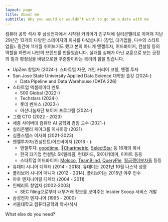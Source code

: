 ```yaml
---
layout: page
title: About me
subtitle: Why you would or wouldn't want to go on a date with me
---
```


컴퓨터 공학 석사 후 삼성전자에서 시작된 커리어가 친구덕에 실리콘밸리로 이어져 지난 29년간 13개의 다양한 스테이지의 회사를 다녔습니다 (창업, 대기업들, 다수의 스타트업들). 중간에 11개월 쉬어보기도 했고 본의 아니게 엔젤투자, 어드바이저, 컨설팅 등의 역할을 하면서 나만의 브랜드를 만들었습니다. 실패를 실패가 아닌 교훈으로 보는 긍정의 힘과 평정심을 바탕으로한 꾸준함이라는 복리의 힘을 믿습니다.

 - UpZen 창업자 (2024-): 스타트업 자문, 개인 커리어 코칭, 엔젤 투자 
 - San Jose State University Applied Data Science 대학원 출강 (2024-)
   - Data Pipeline and Data Warehouse (DATA 226)
 - 스타트업 엑셀레이터 멘토
   - 500 Global (2022-)
   - Techstars (2024-)
   - 롯데 벤처스 (2023-) 
   - 아산나눔재단 보이저 프로그램 (2024-)
 - 그렙 CTO (2022 - 2023)
 - 세종 사이버대 컴퓨터 AI 공학과 겸임 교수 (2021-)
 - 실리콘밸리 케이그룹 이사회장 (2021)
 - 심플스텝스 이사회 (2021-2023)
 - 엔젤투자자/컨설턴트/어드바이저 (2016 - ):
   - 엔젤투자: [goodtime](https://www.goodtime.io/), [Chartmetric](https://chartmetric.com/), [SelectStar](https://getselectstar.com/) 등 16개의 회사
   - 한국 대기업 컨설팅: SK텔레콤, 현대카드, SK아카데미, 이마트 등등
   - 스타트업 어드바이저: [Moloco](http://www.molocoads.com/), [TeamBlind](https://www.teamblind.com/), [QueryPie](https://www.querypie.com/), [월급쟁이부자들](https://weolbu.com/) 등등 
 - 유데미 시니어 디렉터 (2014 - 2018). 유데미는 2021년 10월 나스닥 상장
 - 폴리보어 시니어 매니저 (2012 - 2014). 폴리보어는 2015년 야후 인수
 - 야후 엔지니어링 디렉터 (2004 - 2011)
 - 인베리토 창업자 (2002-2003)
   - SEC filing으로부터 내부거래 정보를 보여주는 Insider Scoop 서비스 개발
 - 삼성전자 엔지니어 (1995 - 2000)
 - 서울대학교 컴퓨터공학과 학사/석사

What else do you need?
